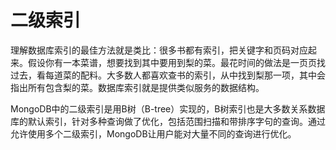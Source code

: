 # 二级索引

理解数据库索引的最佳方法就是类比：很多书都有索引，把关键字和页码对应起来。假设你有一本菜谱，想要找到其中要用到梨的菜。最花时间的做法是一页页找过去，看每道菜的配料。大多数人都喜欢查书的索引，从中找到梨那一项，其中会指出所有包含梨的菜。数据库索引就是提供类似服务的数据结构。

MongoDB中的二级索引是用B树（B-tree）实现的，B树索引也是大多数关系数据库的默认索引，针对多种查询做了优化，包括范围扫描和带排序字句的查询。通过允许使用多个二级索引，MongoDB让用户能对大量不同的查询进行优化。



